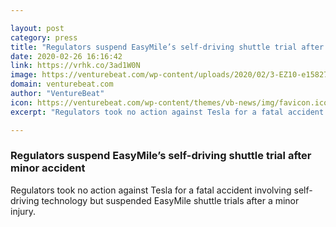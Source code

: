 ```yaml
---

layout: post
category: press
title: "Regulators suspend EasyMile’s self-driving shuttle trial after minor accident"
date: 2020-02-26 16:16:42
link: https://vrhk.co/3ad1W0N
image: https://venturebeat.com/wp-content/uploads/2020/02/3-EZ10-e1582721124443.jpg?w=1200&strip=all
domain: venturebeat.com
author: "VentureBeat"
icon: https://venturebeat.com/wp-content/themes/vb-news/img/favicon.ico
excerpt: "Regulators took no action against Tesla for a fatal accident involving self-driving technology but suspended EasyMile shuttle trials after a minor injury."

---
```


### Regulators suspend EasyMile’s self-driving shuttle trial after minor accident

Regulators took no action against Tesla for a fatal accident involving self-driving technology but suspended EasyMile shuttle trials after a minor injury.